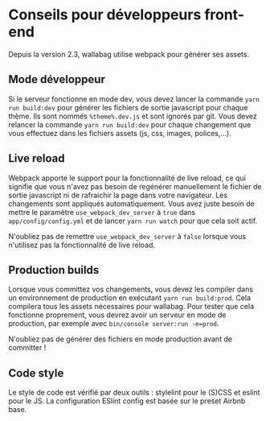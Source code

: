 Conseils pour développeurs front-end
====================================

Depuis la version 2.3, wallabag utilise webpack pour générer ses assets.

Mode développeur
----------------

Si le serveur fonctionne en mode dev, vous devez lancer la commande
`yarn run build:dev` pour générer les fichiers de sortie javascript pour
chaque thème. Ils sont nommés `%theme%.dev.js` et sont ignorés par git.
Vous devez relancer la commande `yarn run build:dev` pour chaque
changement que vous effectuez dans les fichiers assets (js, css, images,
polices,...).

Live reload
-----------

Webpack apporte le support pour la fonctionnalité de live reload, ce qui
signifie que vous n'avez pas besoin de regénérer manuellement le fichier
de sortie javascript ni de rafraichir la page dans votre navigateur. Les
changements sont appliqués automatiquement. Vous avez juste besoin de
mettre le paramètre `use_webpack_dev_server` à `true` dans
`app/config/config.yml` et de lancer `yarn run watch` pour que cela soit
actif.

<div class="admonition note">

N'oubliez pas de remettre `use_webpack_dev_server` à `false` lorsque
vous n'utilisez pas la fonctionnalité de live reload.

</div>

Production builds
-----------------

Lorsque vous committez vos changements, vous devez les compiler dans un
environnement de production en exécutant `yarn run build:prod`. Cela
compilera tous les assets nécessaires pour wallabag. Pour tester que
cela fonctionne proprement, vous devrez avoir un serveur en mode de
production, par exemple avec `bin/console server:run -e=prod`.

<div class="admonition note">

N'oubliez pas de générer des fichiers en mode production avant de
committer !

</div>

Code style
----------

Le style de code est vérifié par deux outils : stylelint pour le (S)CSS
et eslint pour le JS. La configuration ESlint config est basée sur le
preset Airbnb base.
